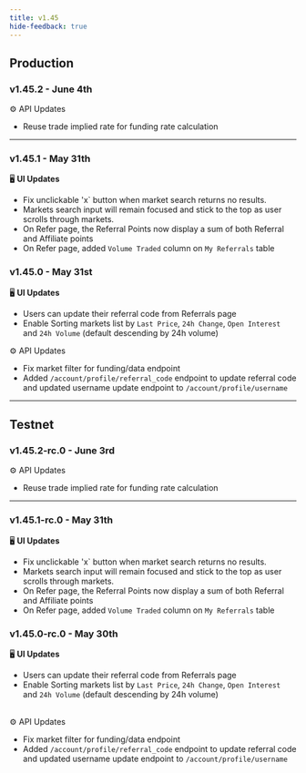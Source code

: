 ```yaml
---
title: v1.45
hide-feedback: true
---
```


## Production

### v1.45.2 - June 4th

⚙️ API Updates

* Reuse trade implied rate for funding rate calculation

***

### v1.45.1 - May 31th

🖥️  **UI Updates**

* Fix unclickable 'x\` button when market search returns no results.
* Markets search input will remain focused and stick to the top as user scrolls through markets.
* On Refer page, the Referral Points now display a sum of both Referral and Affiliate points
* On Refer page, added `Volume Traded` column on `My Referrals` table

### v1.45.0 - May 31st

🖥️  **UI Updates**

* Users can update their referral code from Referrals page
* Enable Sorting markets list by `Last Price`, `24h Change`, `Open Interest` and `24h Volume` (default descending by 24h volume)

⚙️ API Updates

* Fix market filter for funding/data endpoint
* Added `/account/profile/referral_code` endpoint to update referral code and updated username update endpoint to `/account/profile/username`

***

## Testnet

### v1.45.2-rc.0 - June 3rd

⚙️ API Updates

* Reuse trade implied rate for funding rate calculation

***

### v1.45.1-rc.0 - May 31th

🖥️  **UI Updates**

* Fix unclickable 'x\` button when market search returns no results.
* Markets search input will remain focused and stick to the top as user scrolls through markets.
* On Refer page, the Referral Points now display a sum of both Referral and Affiliate points
* On Refer page, added `Volume Traded` column on `My Referrals` table

### v1.45.0-rc.0 - May 30th

🖥️  **UI Updates**

* Users can update their referral code from Referrals page
* Enable Sorting markets list by `Last Price`, `24h Change`, `Open Interest` and `24h Volume` (default descending by 24h volume)

\
⚙️ API Updates

* Fix market filter for funding/data endpoint
* Added `/account/profile/referral_code` endpoint to update referral code and updated username update endpoint to `/account/profile/username`

